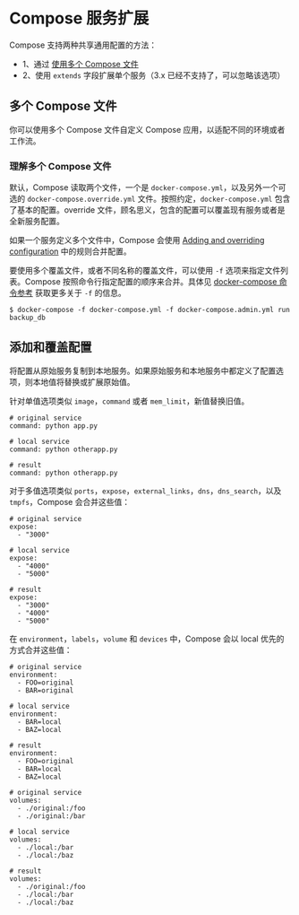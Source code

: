 # Compose 服务扩展 

Compose 支持两种共享通用配置的方法：

+ 1、通过 [使用多个 Compose 文件](https://docs.docker.com/compose/extends/#multiple-compose-files)
+ 2、使用 `extends` 字段扩展单个服务（3.x 已经不支持了，可以忽略该选项）

## 多个 Compose 文件

你可以使用多个 Compose 文件自定义 Compose 应用，以适配不同的环境或者工作流。

### 理解多个 Compose 文件

默认，Compose 读取两个文件，一个是 `docker-compose.yml`，以及另外一个可选的 `docker-compose.override.yml` 文件。按照约定，`docker-compose.yml` 包含了基本的配置。override 文件，顾名思义，包含的配置可以覆盖现有服务或者是全新服务配置。

如果一个服务定义多个文件中，Compose 会使用 [Adding and overriding configuration](https://docs.docker.com/compose/extends/#adding-and-overriding-configuration) 中的规则合并配置。

要使用多个覆盖文件，或者不同名称的覆盖文件，可以使用 `-f` 选项来指定文件列表。Compose 按照命令行指定配置的顺序来合并。具体见 [docker-compose 命令参考](https://docs.docker.com/compose/reference/overview/) 获取更多关于 `-f` 的信息。

```
$ docker-compose -f docker-compose.yml -f docker-compose.admin.yml run backup_db
```

## 添加和覆盖配置

将配置从原始服务复制到本地服务。如果原始服务和本地服务中都定义了配置选项，则本地值将替换或扩展原始值。

针对单值选项类似 `image`，`command` 或者 `mem_limit`，新值替换旧值。

```
# original service
command: python app.py

# local service
command: python otherapp.py

# result
command: python otherapp.py
```

对于多值选项类似 `ports`，`expose`，`external_links`，`dns`，`dns_search`，以及 `tmpfs`，Compose 会合并这些值：

```
# original service
expose:
  - "3000"

# local service
expose:
  - "4000"
  - "5000"

# result
expose:
  - "3000"
  - "4000"
  - "5000"
```

在 `environment`，`labels`，`volume` 和 `devices` 中，Compose 会以 local 优先的方式合并这些值：

```
# original service
environment:
  - FOO=original
  - BAR=original

# local service
environment:
  - BAR=local
  - BAZ=local

# result
environment:
  - FOO=original
  - BAR=local
  - BAZ=local
```

```
# original service
volumes:
  - ./original:/foo
  - ./original:/bar

# local service
volumes:
  - ./local:/bar
  - ./local:/baz

# result
volumes:
  - ./original:/foo
  - ./local:/bar
  - ./local:/baz
```
